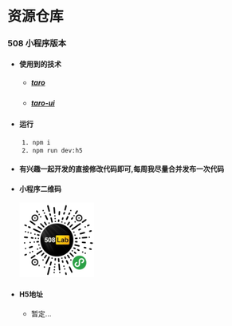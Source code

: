# 资源仓库
### 508 小程序版本

- #### 使用到的技术
    - ##### [taro](https://nervjs.github.io/taro/docs/README.html)
    - ##### [taro-ui](https://taro-ui.aotu.io/#/docs/introduction)

- #### 运行
```
    1. npm i
    2. npm run dev:h5
```

- #### 有兴趣一起开发的直接修改代码即可,每周我尽量合并发布一次代码

- #### 小程序二维码
    <img src="./doc/qycode.jpg" width="150px" height="150px">
- #### H5地址
    - 暂定...

